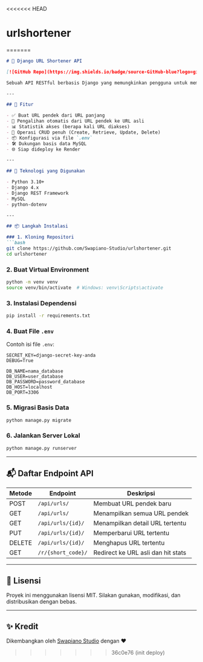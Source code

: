 <<<<<<< HEAD
# urlshortener
=======
````markdown
# 🔗 Django URL Shortener API

[![GitHub Repo](https://img.shields.io/badge/source-GitHub-blue?logo=github&style=flat-square)](https://github.com/Swapiano-Studio/urlshortener)

Sebuah API RESTful berbasis Django yang memungkinkan pengguna untuk memendekkan URL panjang menjadi URL pendek. Proyek ini mendukung operasi CRUD dan menyediakan statistik akses untuk setiap URL pendek. Siap digunakan di layanan cloud [Render](https://render.com) dan terhubung dengan basis data MySQL.

---

## 🚀 Fitur

- ✅ Buat URL pendek dari URL panjang
- 🔁 Pengalihan otomatis dari URL pendek ke URL asli
- 📊 Statistik akses (berapa kali URL diakses)
- 🧰 Operasi CRUD penuh (Create, Retrieve, Update, Delete)
- 📦 Konfigurasi via file `.env`
- 🛠 Dukungan basis data MySQL
- 🌐 Siap dideploy ke Render

---

## 🧰 Teknologi yang Digunakan

- Python 3.10+
- Django 4.x
- Django REST Framework
- MySQL
- python-dotenv

---

## 📦 Langkah Instalasi

### 1. Kloning Repositori
```bash
git clone https://github.com/Swapiano-Studio/urlshortener.git
cd urlshortener
````

### 2. Buat Virtual Environment

```bash
python -m venv venv
source venv/bin/activate  # Windows: venv\Scripts\activate
```

### 3. Instalasi Dependensi

```bash
pip install -r requirements.txt
```

### 4. Buat File `.env`

Contoh isi file `.env`:

```env
SECRET_KEY=django-secret-key-anda
DEBUG=True

DB_NAME=nama_database
DB_USER=user_database
DB_PASSWORD=password_database
DB_HOST=localhost
DB_PORT=3306

```

### 5. Migrasi Basis Data

```bash
python manage.py migrate
```

### 6. Jalankan Server Lokal

```bash
python manage.py runserver
```

---

## 📬 Daftar Endpoint API

| Metode | Endpoint           | Deskripsi                          |
| ------ | ------------------ | ---------------------------------- |
| POST   | `/api/urls/`       | Membuat URL pendek baru            |
| GET    | `/api/urls/`       | Menampilkan semua URL pendek       |
| GET    | `/api/urls/{id}/`  | Menampilkan detail URL tertentu    |
| PUT    | `/api/urls/{id}/`  | Memperbarui URL tertentu           |
| DELETE | `/api/urls/{id}/`  | Menghapus URL tertentu             |
| GET    | `/r/{short_code}/` | Redirect ke URL asli dan hit stats |

---

## 📄 Lisensi

Proyek ini menggunakan lisensi MIT. Silakan gunakan, modifikasi, dan distribusikan dengan bebas.

---

## ✨ Kredit

Dikembangkan oleh [Swapiano Studio](https://github.com/Swapiano-Studio) dengan ❤️
>>>>>>> 36c0e76 (init deploy)
